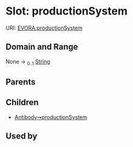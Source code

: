 
# Slot: productionSystem



URI: [EVORA:productionSystem](https://evora-project.eu/productionSystem)


## Domain and Range

None &#8594;  <sub>0..1</sub> [String](types/String.md)

## Parents


## Children

 *  [Antibody➞productionSystem](Antibody_productionSystem.md)

## Used by


